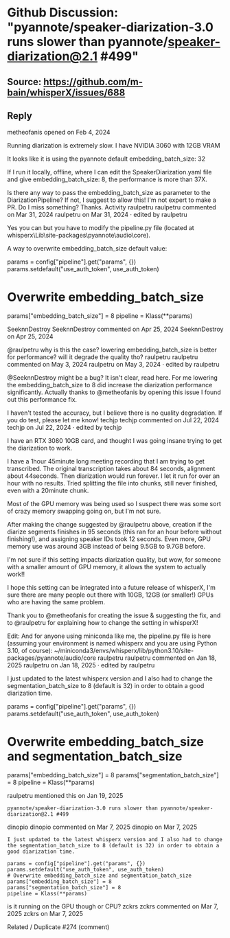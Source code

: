 # Github Discussion: "pyannote/speaker-diarization-3.0 runs slower than pyannote/speaker-diarization@2.1 #499"

## Source: https://github.com/m-bain/whisperX/issues/688

## Reply
metheofanis
opened on Feb 4, 2024

Running diarization is extremely slow.
I have NVIDIA 3060 with 12GB VRAM

It looks like it is using the pyannote default embedding_batch_size: 32

If I run it locally, offline, where I can edit the SpeakerDiarization.yaml file and give embedding_batch_size: 8, the performance is more than 37X.

Is there any way to pass the embedding_batch_size as parameter to the DiarizationPipeline?
If not, I suggest to allow this!
I'm not expert to make a PR.
Do I miss something?
Thanks.
Activity
raulpetru
raulpetru commented on Mar 31, 2024
raulpetru
on Mar 31, 2024 · edited by raulpetru

Yes you can but you have to modify the pipeline.py file (located at whisperx\Lib\site-packages\pyannote\audio\core).

A way to overwrite embedding_batch_size default value:

params = config["pipeline"].get("params", {})
params.setdefault("use_auth_token", use_auth_token)
# Overwrite embedding_batch_size
params["embedding_batch_size"] = 8
pipeline = Klass(**params)

SeeknnDestroy
SeeknnDestroy commented on Apr 25, 2024
SeeknnDestroy
on Apr 25, 2024

@raulpetru why is this the case? lowering embedding_batch_size is better for performance? will it degrade the quality tho?
raulpetru
raulpetru commented on May 3, 2024
raulpetru
on May 3, 2024 · edited by raulpetru

@SeeknnDestroy might be a bug? It isn't clear, read here.
For me lowering the embedding_batch_size to 8 did increase the diarization performance significantly.
Actually thanks to @metheofanis by opening this issue I found out this performance fix.

I haven't tested the accuracy, but I believe there is no quality degradation.
If you do test, please let me know!
techjp
techjp commented on Jul 22, 2024
techjp
on Jul 22, 2024 · edited by techjp

I have an RTX 3080 10GB card, and thought I was going insane trying to get the diarization to work.

I have a 1hour 45minute long meeting recording that I am trying to get transcribed. The original transcription takes about 84 seconds, alignment about 44seconds. Then diarization would run forever. I let it run for over an hour with no results. Tried splitting the file into chunks, still never finished, even with a 20minute chunk.

Most of the GPU memory was being used so I suspect there was some sort of crazy memory swapping going on, but I'm not sure.

After making the change suggested by @raulpetru above, creation if the diarize segments finishes in 95 seconds (this ran for an hour before without finishing!), and assigning speaker IDs took 12 seconds. Even more, GPU memory use was around 3GB instead of being 9.5GB to 9.7GB before.

I'm not sure if this setting impacts diarization quality, but wow, for someone with a smaller amount of GPU memory, it allows the system to actually work!!

I hope this setting can be integrated into a future release of whisperX, I'm sure there are many people out there with 10GB, 12GB (or smaller!) GPUs who are having the same problem.

Thank you to @metheofanis for creating the issue & suggesting the fix, and to @raulpetru for explaining how to change the setting in whisperX!

Edit: And for anyone using miniconda like me, the pipeline.py file is here (assuming your environment is named whisperx and you are using Python 3.10, of course):
~/miniconda3/envs/whisperx/lib/python3.10/site-packages/pyannote/audio/core
raulpetru
raulpetru commented on Jan 18, 2025
raulpetru
on Jan 18, 2025 · edited by raulpetru

I just updated to the latest whisperx version and I also had to change the segmentation_batch_size to 8 (default is 32) in order to obtain a good diarization time.

params = config["pipeline"].get("params", {})
params.setdefault("use_auth_token", use_auth_token)
# Overwrite embedding_batch_size and segmentation_batch_size
params["embedding_batch_size"] = 8
params["segmentation_batch_size"] = 8
pipeline = Klass(**params)

raulpetru
mentioned this on Jan 19, 2025

    pyannote/speaker-diarization-3.0 runs slower than pyannote/speaker-diarization@2.1 #499

dinopio
dinopio commented on Mar 7, 2025
dinopio
on Mar 7, 2025

    I just updated to the latest whisperx version and I also had to change the segmentation_batch_size to 8 (default is 32) in order to obtain a good diarization time.

    params = config["pipeline"].get("params", {})
    params.setdefault("use_auth_token", use_auth_token)
    # Overwrite embedding_batch_size and segmentation_batch_size
    params["embedding_batch_size"] = 8
    params["segmentation_batch_size"] = 8
    pipeline = Klass(**params)

is it running on the GPU though or CPU?
zckrs
zckrs commented on Mar 7, 2025
zckrs
on Mar 7, 2025

Related / Duplicate
#274 (comment)